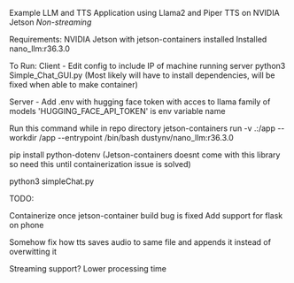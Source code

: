 Example LLM and TTS Application using Llama2 and Piper TTS on NVIDIA Jetson
*Non-streaming*

Requirements:
NVIDIA Jetson with jetson-containers installed
Installed nano_llm:r36.3.0

To Run:
Client -
Edit config to include IP of machine running server
python3 Simple_Chat_GUI.py
(Most likely will have to install dependencies, will be fixed when able to make container)

Server - 
Add .env with hugging face token with acces to llama family of models
'HUGGING_FACE_API_TOKEN' is env variable name

Run this command while in repo directory
jetson-containers run -v .:/app --workdir /app --entrypoint /bin/bash dustynv/nano_llm:r36.3.0

pip install python-dotenv
(Jetson-containers doesnt come with this library so need this until containerization issue is solved)

python3 simpleChat.py


TODO:

Containerize once jetson-container build bug is fixed
Add support for flask on phone

Somehow fix how tts saves audio to same file and appends it instead of overwitting it

Streaming support?
Lower processing time
